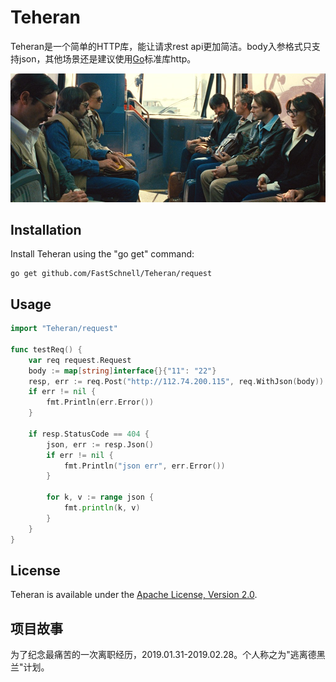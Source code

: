 Teheran
=======

Teheran是一个简单的HTTP库，能让请求rest api更加简洁。body入参格式只支持json，其他场景还是建议使用[Go](http://golang.org/)标准库http。

![image](teheran.jpg)


Installation
------------

Install Teheran using the "go get" command:

    go get github.com/FastSchnell/Teheran/request
    
    
Usage
-----
```go
import "Teheran/request"

func testReq() {
    var req request.Request
    body := map[string]interface{}{"11": "22"}
    resp, err := req.Post("http://112.74.200.115", req.WithJson(body))
    if err != nil {
        fmt.Println(err.Error())
    }

    if resp.StatusCode == 404 {
        json, err := resp.Json()
        if err != nil {
            fmt.Println("json err", err.Error())
        }

        for k, v := range json {
            fmt.println(k, v)
        }
    }
}

```


License
-------

Teheran is available under the [Apache License, Version 2.0](http://www.apache.org/licenses/LICENSE-2.0.html).
    


项目故事
-------
为了纪念最痛苦的一次离职经历，2019.01.31-2019.02.28。个人称之为"逃离德黑兰"计划。